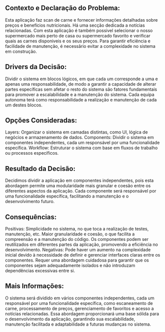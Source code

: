 ## Contexto e Declaração do Problema:
Esta aplicação faz scan de carne e fornecer informações detalhadas sobre preços e
benefícios nutricionais. Há uma secção dedicada a notícias relacionadas. Com esta aplicação é também possivel selecionar o nosso supermercado mais perto de casa ou supermercado favorito e verificar quais as carnes disponiveis e os seus preços.
Para garantir eficiência e facilidade de manutenção, é necessãrio evitar a complexidade no sistema em construção.

## Drivers da Decisão:
Dividir o sistema em blocos lógicos, em que cada um corresponde a uma e apenas uma responsabilidade, de modo a garantir a capacidade de alterar partes específicas
sem afetar o resto do sistema são fatores fundamentais para promover a escalabilidade e a manutenção do sistema.
Cada equipa autonoma terá como responsabilidade a realização e manutenção de cada um destes blocos.

## Opções Consideradas:

Layers: Organizar o sistema em camadas distintas, como UI, lógica de negócios e armazenamento de dados.
Components: Dividir o sistema em componentes independentes, cada um responsável por uma funcionalidade específica.
Workflow: Estruturar o sistema com base em fluxos de trabalho ou processos específicos.

## Resultado da Decisão:
Decidimos dividir a aplicação em componentes independentes,
pois esta abordagem permite uma modularidade mais granular e coesão entre os diferentes aspectos da aplicação. 
Cada componente será responsável por uma funcionalidade específica, facilitando a manutenção e o desenvolvimento futuro.

## Consequências:

Positivas:
Simplicidade no sistema, no que toca a realização de testes, manutenção, etc.
Maior granularidade e coesão, o que facilita a compreensão e a manutenção do código.
Os componentes podem ser reutilizados em diferentes partes da aplicação, promovendo a eficiência no desenvolvimento.
Negativas:
Pode haver um aumento na complexidade inicial devido à necessidade de definir e gerenciar interfaces claras entre os componentes.
Requer uma abordagem cuidadosa para garantir que os componentes sejam adequadamente isolados e não introduzam dependências excessivas entre si.


## Mais Informações:
O sistema será dividido em vários componentes independentes,
cada um responsável por uma funcionalidade específica, como escaneamento de carne, processamento de preços,
gerenciamento de favoritos e acesso a notícias relacionadas. 
Essa abordagem proporcionará uma base sólida para o desenvolvimento da aplicação, garantindo sua escalabilidade, 
manutenção facilitada e adaptabilidade a futuras mudanças no sistema.
